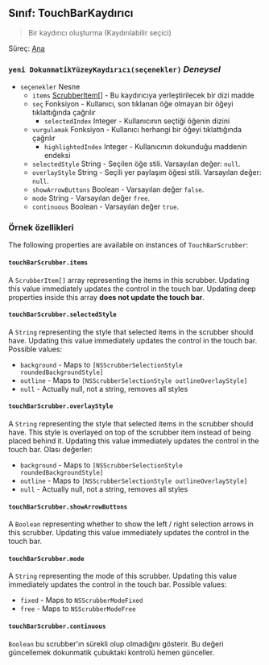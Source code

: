 ## Sınıf: TouchBarKaydırıcı

> Bir kaydırıcı oluşturma (Kaydırılabilir seçici)

Süreç: [Ana](../tutorial/quick-start.md#main-process)

### `yeni DokunmatikYüzeyKaydırıcı(seçenekler)` *Deneysel*

* `seçenekler` Nesne 
  * `items` [ScrubberItem[]](structures/scrubber-item.md) - Bu kaydırıcıya yerleştirilecek bir dizi madde
  * `seç` Fonksiyon - Kullanıcı, son tıklanan öğe olmayan bir öğeyi tıklattığında çağrılır 
    * `selectedIndex` Integer - Kullanıcının seçtiği öğenin dizini
  * `vurgulamak` Fonksiyon - Kullanıcı herhangi bir öğeyi tıklattığında çağrılır 
    * `highlightedIndex` Integer - Kullanıcının dokunduğu maddenin endeksi
  * `selectedStyle` String - Seçilen öğe stili. Varsayılan değer: `null`.
  * `overlayStyle` String - Seçili yer paylaşım öğesi stili. Varsayılan değer: `null`.
  * `showArrowButtons` Boolean - Varsayılan değer `false`.
  * `mode` String - Varsayılan değer `free`.
  * `continuous` Boolean - Varsayılan değer `true`.

### Örnek özellikleri

The following properties are available on instances of `TouchBarScrubber`:

#### `touchBarScrubber.items`

A `ScrubberItem[]` array representing the items in this scrubber. Updating this value immediately updates the control in the touch bar. Updating deep properties inside this array **does not update the touch bar**.

#### `touchBarScrubber.selectedStyle`

A `String` representing the style that selected items in the scrubber should have. Updating this value immediately updates the control in the touch bar. Possible values:

* `background` - Maps to `[NSScrubberSelectionStyle roundedBackgroundStyle]`
* `outline` - Maps to `[NSScrubberSelectionStyle outlineOverlayStyle]`
* `null` - Actually null, not a string, removes all styles

#### `touchBarScrubber.overlayStyle`

A `String` representing the style that selected items in the scrubber should have. This style is overlayed on top of the scrubber item instead of being placed behind it. Updating this value immediately updates the control in the touch bar. Olası değerler:

* `background` - Maps to `[NSScrubberSelectionStyle roundedBackgroundStyle]`
* `outline` - Maps to `[NSScrubberSelectionStyle outlineOverlayStyle]`
* `null` - Actually null, not a string, removes all styles

#### `touchBarScrubber.showArrowButtons`

A `Boolean` representing whether to show the left / right selection arrows in this scrubber. Updating this value immediately updates the control in the touch bar.

#### `touchBarScrubber.mode`

A `String` representing the mode of this scrubber. Updating this value immediately updates the control in the touch bar. Possible values:

* `fixed` - Maps to `NSScrubberModeFixed`
* `free` - Maps to `NSScrubberModeFree`

#### `touchBarScrubber.continuous`

`Boolean` bu scrubber'ın sürekli olup olmadığını gösterir. Bu değeri güncellemek dokunmatik çubuktaki kontrolü hemen günceller.